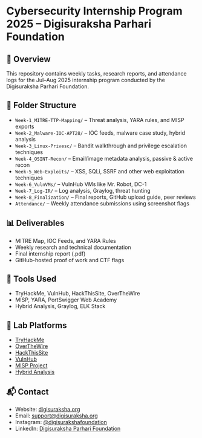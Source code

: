 # Cybersecurity Internship Program 2025 – Digisuraksha Parhari Foundation

## 📌 Overview
This repository contains weekly tasks, research reports, and attendance logs for the Jul–Aug 2025 internship program conducted by the Digisuraksha Parhari Foundation.

## 📁 Folder Structure
- `Week-1_MITRE-TTP-Mapping/` – Threat analysis, YARA rules, and MISP exports
- `Week-2_Malware-IOC-APT28/` – IOC feeds, malware case study, hybrid analysis
- `Week-3_Linux-Privesc/` – Bandit walkthrough and privilege escalation techniques
- `Week-4_OSINT-Recon/` – Email/image metadata analysis, passive & active recon
- `Week-5_Web-Exploits/` – XSS, SQLi, SSRF and other web exploitation techniques
- `Week-6_VulnVMs/` – VulnHub VMs like Mr. Robot, DC-1
- `Week-7_Log-IR/` – Log analysis, Graylog, threat hunting
- `Week-8_Finalization/` – Final reports, GitHub upload guide, peer reviews
- `Attendance/` – Weekly attendance submissions using screenshot flags

## 📊 Deliverables
- MITRE Map, IOC Feeds, and YARA Rules
- Weekly research and technical documentation
- Final internship report (.pdf)
- GitHub-hosted proof of work and CTF flags

## 🔧 Tools Used
- TryHackMe, VulnHub, HackThisSite, OverTheWire
- MISP, YARA, PortSwigger Web Academy
- Hybrid Analysis, Graylog, ELK Stack

## 🔗 Lab Platforms
- [TryHackMe](https://tryhackme.com)
- [OverTheWire](https://overthewire.org)
- [HackThisSite](https://hackthissite.org)
- [VulnHub](https://vulnhub.com)
- [MISP Project](https://www.misp-project.org/)
- [Hybrid Analysis](https://www.hybrid-analysis.com/)

## 📬 Contact
- Website: [digisuraksha.org](https://digisuraksha.org)
- Email: [support@digisuraksha.org](mailto:support@digisuraksha.org)
- Instagram: [@digisurakshafoundation](https://instagram.com/digisurakshafoundation)
- LinkedIn: [Digisuraksha Parhari Foundation](https://www.linkedin.com/company/digisuraksha-foundation/)
